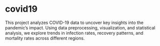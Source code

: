 # covid19
This project analyzes COVID-19 data to uncover key insights into the pandemic’s impact. Using data preprocessing, visualization, and statistical analysis, we explore trends in infection rates, recovery patterns, and mortality rates across different regions.
